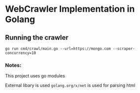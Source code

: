 # WebCrawler Implementation in Golang

## Running the crawler

`go run cmd/crawl/main.go --url=https://mongo.com --scraper-concurrency=10` 

### Notes:

This project uses go modules

External libary is used `golang.org/x/net` is used for parsing html